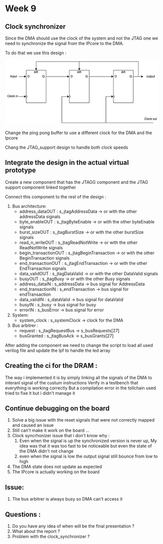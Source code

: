 # Week 9


## Clock synchronizer 

Since the DMA should use the clock of the system and not the JTAG one we need to synchronize the signal from the IPcore to the DMA.

To do that we use this design :

![Clock synchronizer](image/clock_synchronizer.drawio.png)


Change the ping pong buffer to use a different clock for the DMA and the Ipcore

Chang the JTAG_support design to handle both clock speeds


## Integrate the design in the actual virtual prototype 

Create a new component that has the JTAGG component and the JTAG support component linked together

Connect this component to the rest of the design : 

1. Bus architecture:
    - address_dataOUT : s_jtagAddressData -> or with the other addressData signals
    - byte_enableOUT : s_jtagByteEnable -> or with the other byteEnable signals
    - burst_sizeOUT : s_jtagBurstSize -> or with the other burstSize signals
    - read_n_writeOUT : s_jtagReadNotWrite -> or with the other ReadNotWrite signals
    - begin_transactionOUT : s_jtagBeginTransaction -> or with the other BeginTransaction signals
    - end_transactionOUT : s_jtagEndTransaction -> or with the other EndTransaction signals
    - data_validOUT : s_jtagDataValid -> or with the other DataValid signals
    - busyOUT : s_jtagBusy -> or with the other Busy signals
    - address_dataIN : s_addressData -> bus signal for AddressData
    - end_transactionIN : s_endTransaction -> bus signal for endTransaction
    - data_validIN : s_dataValid -> bus signal for dataValid
    - busyIN : s_busy -> bus signal for busy
    - errorIN : s_busError -> bus signal for error
2. System:
    - system_clock : s_systemClock -> clock for the DMA
3. Bus arbitrer :
   - request : s_jtagRequestBus -> s_busRequests\[27\]
   - busGranted : s_jtagBusAck -> s_busGrants\[27\]


After adding the component we need to change the script to load all used verilog file and update the lpf to handle the led array

## Creating the ci for the DRAM : 

The way i implemented it is by simply linking all the signals of the DMA to interanl signal of the custum instructions
Verify in a testbench that everything is working correctly
But a compilation error in the tollchain used tried to fixe it but i didn't manage it

## Continue debugging on the board 

1. Solve a big issue with the reset signals that were not correctly mapped and caused an issue 
2. Still can't make it work on the board ...
3. Clock syncrhonizer issue that i don't know why : 
   1. Even when the signal is up the synchronized version is never up, My idea was that it was too fast to be noticeable but even the state of the DMA didn't not change 
   2. even when the signal is low the output signal still bounce from low to high
4. The DMA state does not update as expected
5. The IPcore is actually working on the board


## Issue:

1. The bus arbitrer is always busy so DMA can't access it 

## Questions :

1. Do you have any idea of when will be the final presentation ?
2. What about the report ?
3. Problem with the clock_synchronizer ?